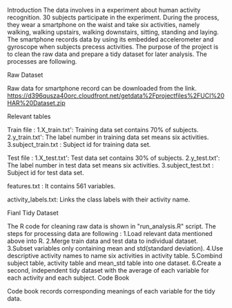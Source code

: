 Introduction
The data involves in a experiment about human activity recognition. 30 subjects participate in the experiment. During the process, they wear a smartphone on the waist and take six activities, namely walking, walking upstairs, walking downstairs, sitting, standing and laying. The smartphone records data by using its embedded accelerometer and gyroscope when subjects precess activities. The purpose of the project is to clean the raw data and prepare a tidy dataset for later analysis. The processes are following.

Raw Dataset

Raw data for smartphone record can be downloaded from the link.
https://d396qusza40orc.cloudfront.net/getdata%2Fprojectfiles%2FUCI%20HAR%20Dataset.zip

Relevant tables

Train file :
1.X_train.txt': Training data set contains 70% of subjects.
2.y_train.txt': The label number in training data set means six activities.
3.subject_train.txt : Subject id for training data set.

Test file :
1.X_test.txt': Test data set contains 30% of subjects.
2.y_test.txt': The label number in test data set means six activities.
3.subject_test.txt : Subject id for test data set.

features.txt :
It contains 561 variables.

activity_labels.txt:
Links the class labels with their activity name.

Fianl Tidy Dataset

The R code for cleaning raw data is shown in "run_analysis.R" script.
The steps for processing data are following :
1.Load relevant data mentioned above into R.
2.Merge train data and test data to individual dataset.
3.Subset variables only containing mean and std(standard deviation).
4.Use descriptive activity names to name six activities in activity table.
5.Combind subject table, activity table and mean_std table into one dataset.
6.Create a second, independent tidy dataset with the average of each variable for each activity and each subject.
Code Book

Code book records corresponding meanings of each variable for the tidy data.